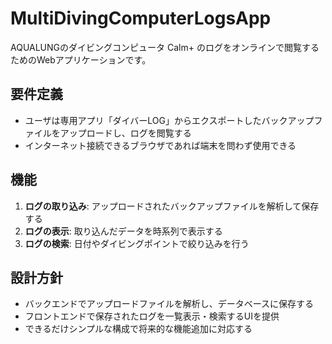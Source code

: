 # MultiDivingComputerLogsApp

AQUALUNGのダイビングコンピュータ Calm+ のログをオンラインで閲覧するためのWebアプリケーションです。

## 要件定義
- ユーザは専用アプリ「ダイバーLOG」からエクスポートしたバックアップファイルをアップロードし、ログを閲覧する
- インターネット接続できるブラウザであれば端末を問わず使用できる

## 機能
1. **ログの取り込み**: アップロードされたバックアップファイルを解析して保存する
2. **ログの表示**: 取り込んだデータを時系列で表示する
3. **ログの検索**: 日付やダイビングポイントで絞り込みを行う

## 設計方針
- バックエンドでアップロードファイルを解析し、データベースに保存する
- フロントエンドで保存されたログを一覧表示・検索するUIを提供
- できるだけシンプルな構成で将来的な機能追加に対応する
